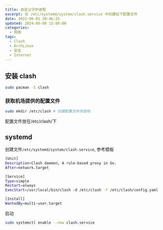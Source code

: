 ```yaml
---
title: 自定义守护进程
excerpt: 在 /etc/systemd/system/clash.service 中创建如下配置文件
date: 2022-06-01 20:46:25
updated: 2024-08-08 15:08:00
categories:
  - 网络
tags:
  - Clash
  - ArchLinux
  - 安全
  - Internet
---
```


## 安装 clash

```bash
sudo pacman -S clash
```

### 获取机场提供的配置文件

```bash
sudo mkdir /etc/clash # 创建配置文件存放地
```

配置文件放在/etc/clash/下

## systemd

创建文件`/etc/systemd/system/clash.service`, 参考模板

```bash
[Unit]
Description=Clash daemon, A rule-based proxy in Go.
After=network.target

[Service]
Type=simple
Restart=always
ExecStart=/usr/local/bin/clash -d /etc/clash -f /etc/clash/config.yaml

[Install]
WantedBy=multi-user.target
```

启动

```bash
sudo systemctl enable --now clash.service
```
